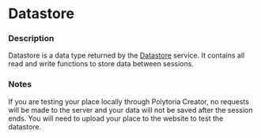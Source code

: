# Datastore

### Description

Datastore is a data type returned by the [Datastore](../../static-classes/Datastore/) service. It contains all read and write functions to store data between sessions.

### Notes
If you are testing your place locally through Polytoria Creator, no requests will be made to the server and your data will not be saved after the session ends. You will need to upload your place to the website to test the datastore.